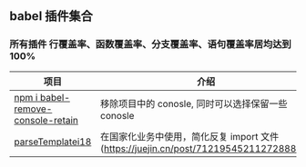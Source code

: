 ## babel 插件集合

### 所有插件 行覆盖率、函数覆盖率、分支覆盖率、语句覆盖率居均达到100%
| 项目                                                   | 介绍                                       |
| ------------------------------------------------------ | ------------------------------------------ |
| [npm i babel-remove-console-retain](https://github.com/webgzh907247189/babel-plugin/blob/master/packages/babel-remove-console-retain)                     | 移除项目中的 conosle, 同时可以选择保留一些 conosle                         |
| [parseTemplatei18](https://github.com/webgzh907247189/babel-plugin/tree/master/packages/parseTemplatei18)             |  在国家化业务中使用，简化反复 import 文件 (https://juejin.cn/post/7121954521127288868)        |